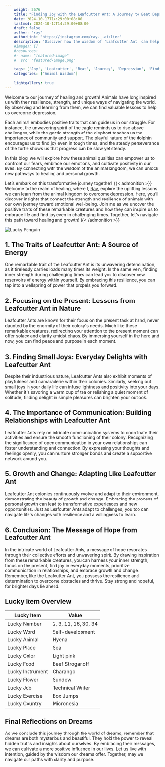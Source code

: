 ```yaml
---
    weight: 2676
    title: "Finding Joy with the Leafcutter Ant: A Journey to Beat Depression"  # Assuming 'title' column exists
    date: 2024-10-17T14:29:00+08:00
    lastmod: 2024-10-17T14:29:00+08:00
    draft: false
    author: "ray"
    authorLink: "https://instagram.com/ray._.atelier"
    description: "Discover how the wisdom of 'Leafcutter Ant' can help you overcome depression and find joy in your life journey."
    #images: []
    #resources:
    #- name: "featured-image"
    #  src: "featured-image.png"
    
    tags: ['Joy', 'Leafcutter', 'Beat', 'Journey', 'Depression', 'Finding', 'Ant']
    categories: ["Animal Wisdom"]
    
    lightgallery: true
---
```

    
Welcome to our journey of healing and growth! Animals have long inspired us with their resilience, strength, and unique ways of navigating the world. By observing and learning from them, we can find valuable lessons to help us overcome depression.

Each animal embodies positive traits that can guide us in our struggle. For instance, the unwavering spirit of the eagle reminds us to rise above challenges, while the gentle strength of the elephant teaches us the importance of community and support. The playful nature of the dolphin encourages us to find joy even in tough times, and the steady perseverance of the turtle shows us that progress can be slow yet steady.

In this blog, we will explore how these animal qualities can empower us to confront our fears, embrace our emotions, and cultivate positivity in our lives. By connecting with the wisdom of the animal kingdom, we can unlock new pathways to healing and personal growth.

Let’s embark on this transformative journey together!
{{< admonition >}}
Welcome to the realm of healing, where I, [Ray](https://instagram.com/ray._.atelier), explore the uplifting lessons we can learn from the animal kingdom to overcome depression. Here, you’ll discover insights that connect the strength and resilience of animals with our own journey toward emotional well-being. Join me as we uncover the positive traits of these remarkable creatures and how they can inspire us to embrace life and find joy even in challenging times. Together, let's navigate this path toward healing and growth!
{{< /admonition >}}

![Lucky Penguin](https://cdn.pixabay.com/photo/2024/09/07/02/34/penguins-9028827_1280.jpg "Lucky Penguin")

## 1. The Traits of Leafcutter Ant: A Source of Energy
One remarkable trait of the Leafcutter Ant is its unwavering determination, as it tirelessly carries loads many times its weight. In the same vein, finding inner strength during challenging times can lead you to discover new reservoirs of energy within yourself. By embracing this resilience, you can tap into a wellspring of power that propels you forward.

## 2. Focusing on the Present: Lessons from Leafcutter Ant in Nature
Leafcutter Ants are known for their focus on the present task at hand, never daunted by the enormity of their colony's needs. Much like these remarkable creatures, redirecting your attention to the present moment can offer solace and clarity amidst chaos. By immersing yourself in the here and now, you can find peace and purpose in each moment.

## 3. Finding Small Joys: Everyday Delights with Leafcutter Ant
Despite their industrious nature, Leafcutter Ants also exhibit moments of playfulness and camaraderie within their colonies. Similarly, seeking out small joys in your daily life can infuse lightness and positivity into your days. Whether it's savoring a warm cup of tea or relishing a quiet moment of solitude, finding delight in simple pleasures can brighten your outlook.

## 4. The Importance of Communication: Building Relationships with Leafcutter Ant
Leafcutter Ants rely on intricate communication systems to coordinate their activities and ensure the smooth functioning of their colony. Recognizing the significance of open communication in your own relationships can foster understanding and connection. By expressing your thoughts and feelings openly, you can nurture stronger bonds and create a supportive network around you.

## 5. Growth and Change: Adapting Like Leafcutter Ant
Leafcutter Ant colonies continuously evolve and adapt to their environment, demonstrating the beauty of growth and change. Embracing the process of personal growth can lead to transformative experiences and new opportunities. Just as Leafcutter Ants adapt to challenges, you too can navigate life's changes with resilience and a willingness to learn.

## 6. Conclusion: The Message of Hope from Leafcutter Ant
In the intricate world of Leafcutter Ants, a message of hope resonates through their collective efforts and unwavering spirit. By drawing inspiration from these remarkable creatures, you can harness your inner strength, focus on the present, find joy in everyday moments, prioritize communication in relationships, and embrace growth and change. Remember, like the Leafcutter Ant, you possess the resilience and determination to overcome obstacles and thrive. Stay strong and hopeful, for brighter days lie ahead.


## Lucky Item Overview
| Lucky Item          | Value              |
|---------------|--------------------|
| Lucky Number        | 2, 3, 11, 16, 30, 34  |
| Lucky Word          | Self-development |
| Lucky Animal        | Hyena |
| Lucky Place         | Sea     |
| Lucky Color         | Light pink     |
| Lucky Food          | Beef Stroganoff      |
| Lucky Instrument    | Charango |
| Lucky Flower        | Sundew    |
| Lucky Job           | Technical Writer       |
| Lucky Exercise      | Box Jumps  |
| Lucky Country       | Micronesia    |


##  Final Reflections on Dreams

As we conclude this journey through the world of dreams, remember that dreams are both mysterious and beautiful. They hold the power to reveal hidden truths and insights about ourselves. By embracing their messages, we can cultivate a more positive influence in our lives. Let us live with intention, guided by the wisdom our dreams offer. Together, may we navigate our paths with clarity and purpose.
